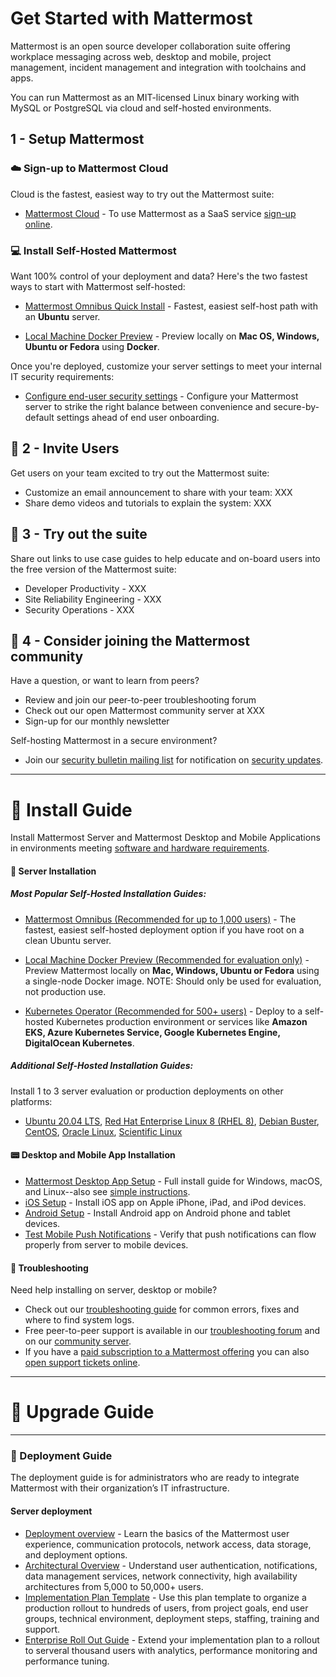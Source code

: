 # Get Started with Mattermost

Mattermost is an open source developer collaboration suite offering workplace messaging across web, desktop and mobile, project management, incident management and integration with toolchains and apps.

You can run Mattermost as an MIT-licensed Linux binary working with MySQL or PostgreSQL via cloud and self-hosted environments. 

## 1 - Setup Mattermost 
### :cloud: Sign-up to Mattermost Cloud  

Cloud is the fastest, easiest way to try out the Mattermost suite: 

- [Mattermost Cloud](https://mattermost.com/pricing/) - To use Mattermost as a SaaS service [sign-up online](https://mattermost.com/pricing/).

### :computer: Install Self-Hosted Mattermost 

Want 100% control of your deployment and data? Here's the two fastest ways to start with Mattermost self-hosted: 

- [Mattermost Omnibus Quick Install](https://docs.mattermost.com/getting-started/light-install.html) - Fastest, easiest self-host path with an **Ubuntu** server.

- [Local Machine Docker Preview](https://docs.mattermost.com/install/setting-up-local-machine-using-docker.html) - Preview locally on **Mac OS, Windows, Ubuntu or Fedora** using **Docker**.

Once you're deployed, customize your server settings to meet your internal IT security requirements: 

- [Configure end-user security settings](https://docs.mattermost.com/getting-started/admin-onboarding-tasks.html) - Configure your Mattermost server to strike the right balance between convenience and secure-by-default settings ahead of end user onboarding. 


## :wave: 2 - Invite Users 

Get users on your team excited to try out the Mattermost suite: 

- Customize an email announcement to share with your team: XXX
- Share demo videos and tutorials to explain the system: XXX

##  :tada: 3 - Try out the suite

Share out links to use case guides to help educate and on-board users into the free version of the Mattermost suite: 

- Developer Productivity - XXX
- Site Reliability Engineering - XXX
- Security Operations - XXX

## :raising_hand: 4 - Consider joining the Mattermost community

Have a question, or want to learn from peers? 

- Review and join our peer-to-peer troubleshooting forum 
- Check out our open Mattermost community server at XXX
- Sign-up for our monthly newsletter 

Self-hosting Mattermost in a secure environment? 

- Join our [security bulletin mailing list](https://mattermost.com/security-updates/#sign-up) for notification on [security updates](https://mattermost.com/security-updates/). 


-----------------

# :construction_worker: Install Guide

Install Mattermost Server and Mattermost Desktop and Mobile Applications in environments meeting [software and hardware requirements](https://docs.mattermost.com/install/software-hardware-requirements.html).

#### :floppy_disk: Server Installation 

##### Most Popular Self-Hosted Installation Guides: 

- [Mattermost Omnibus (Recommended for up to 1,000 users)](https://docs.mattermost.com/getting-started/light-install.html) - The fastest, easiest self-hosted deployment option if you have root on a clean Ubuntu server.

- [Local Machine Docker Preview (Recommended for evaluation only)](https://docs.mattermost.com/install/setting-up-local-machine-using-docker.html) - Preview Mattermost locally on **Mac, Windows, Ubuntu or Fedora** using a single-node Docker image. NOTE: Should only be used for evaluation, not production use. 

- [Kubernetes Operator (Recommended for 500+ users)](https://docs.mattermost.com/install/install-kubernetes.html) - Deploy to a self-hosted Kubernetes production environment or services like **Amazon EKS, Azure Kubernetes Service, Google Kubernetes Engine, DigitalOcean Kubernetes**.

##### Additional Self-Hosted Installation Guides: 

Install 1 to 3 server evaluation or production deployments on other platforms:

- [Ubuntu 20.04 LTS](https://docs.mattermost.com/install/installing-ubuntu-2004-LTS.html), [Red Hat Enterprise Linux 8 (RHEL 8)](https://docs.mattermost.com/install/install-rhel-8.html), [Debian Buster](https://docs.mattermost.com/install/install-debian.html), [CentOS](https://docs.mattermost.com/install/install-centos-oracle-scientific.html), [Oracle Linux](https://docs.mattermost.com/install/install-centos-oracle-scientific.html), [Scientific Linux](https://docs.mattermost.com/install/install-centos-oracle-scientific.html) 

#### :pager: Desktop and Mobile App Installation 

- [Mattermost Desktop App Setup](https://docs.mattermost.com/install/desktop-app-install.html) - Full install guide for Windows, macOS, and Linux--also see [simple instructions](https://docs.mattermost.com/install/desktop-app-install.html).
- [iOS Setup](https://docs.mattermost.com/install/install-ios-app.html) - Install iOS app on Apple iPhone, iPad, and iPod devices.
- [Android Setup](https://docs.mattermost.com/install/install-android-app.html) - Install Android app on Android phone and tablet devices. 
- [Test Mobile Push Notifications](https://docs.mattermost.com/deploy/mobile-testing-notifications.html) - Verify that push notifications can flow properly from server to mobile devices. 

#### :crystal_ball: Troubleshooting 

Need help installing on server, desktop or mobile? 
- Check out our [troubleshooting guide](https://docs.mattermost.com/install/troubleshooting.html#review-mattermost-logs) for common errors, fixes and where to find system logs. 
- Free peer-to-peer support is available in our [troubleshooting forum](https://forum.mattermost.com/c/trouble-shoot) and on our [community server](https://community.mattermost.com/core/channels/peer-to-peer-help). 
- If you have a [paid subscription to a Mattermost offering](https://docs.mattermost.com/about/editions-and-offerings.html) you can also [open support tickets online](https://support.mattermost.com/hc/en-us/requests/new). 

-----------------

# :trolleybus: Upgrade Guide

-----------------
### :trolleybus: Deployment Guide

The deployment guide is for administrators who are ready to integrate Mattermost with their organization’s IT infrastructure.

#### Server deployment

- [Deployment overview](https://docs.mattermost.com/deploy/deployment-overview.html) - Learn the basics of the Mattermost user experience, communication protocols, network access, data storage, and deployment options.
- [Architectural Overview](https://docs.mattermost.com/deploy/deployment-overview.html) - Understand user authentication, notifications, data management services, network connectivity, high availability architectures from 5,000 to 50,000+ users. 
- [Implementation Plan Template](https://docs.mattermost.com/getting-started/implementation-plan.html) - Use this plan template to organize a production rollout to hundreds of users, from project goals, end user groups, technical environment, deployment steps, staffing, training and support. 
- [Enterprise Roll Out Guide](https://docs.mattermost.com/getting-started/enterprise-roll-out-checklist.html) - Extend your implementation plan to a rollout to serveral thousand users with analytics, performance monitoring and performance tuning.

